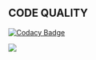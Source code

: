 ## CODE QUALITY
[![Codacy Badge](https://app.codacy.com/project/badge/Grade/e6413b4b23864a79bd8d86bbcf34247c)](https://www.codacy.com/gh/HARIGANESH8/M2-Embedded_Sonar_Water_Levelmeter/dashboard?utm_source=github.com&amp;utm_medium=referral&amp;utm_content=HARIGANESH8/M2-Embedded_Sonar_Water_Levelmeter&amp;utm_campaign=Badge_Grade)

![](https://api.codiga.io/project/30278/score/svg)
